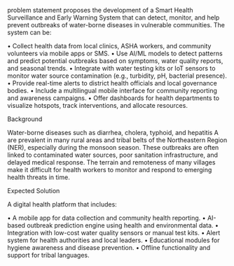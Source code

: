 problem statement proposes the development of a Smart Health Surveillance and Early Warning System that can detect, monitor, and help prevent outbreaks of water-borne diseases in vulnerable communities. The system can be:

• Collect health data from local clinics, ASHA workers, and community volunteers via mobile apps or SMS.
• Use AI/ML models to detect patterns and predict potential outbreaks based on symptoms, water quality reports, and seasonal trends.
• Integrate with water testing kits or IoT sensors to monitor water source contamination (e.g., turbidity, pH, bacterial presence).
• Provide real-time alerts to district health officials and local governance bodies.
• Include a multilingual mobile interface for community reporting and awareness campaigns.
• Offer dashboards for health departments to visualize hotspots, track interventions, and allocate resources.

Background

Water-borne diseases such as diarrhea, cholera, typhoid, and hepatitis A are prevalent in many rural areas and tribal belts of the Northeastern Region (NER), especially during the monsoon season. These outbreaks are often linked to contaminated water sources, poor sanitation infrastructure, and delayed medical response. The terrain and remoteness of many villages make it difficult for health workers to monitor and respond to emerging health threats in time.

Expected Solution

A digital health platform that includes:

• A mobile app for data collection and community health reporting.
• AI-based outbreak prediction engine using health and environmental data.
• Integration with low-cost water quality sensors or manual test kits.
• Alert system for health authorities and local leaders.
• Educational modules for hygiene awareness and disease prevention.
• Offline functionality and support for tribal languages.
